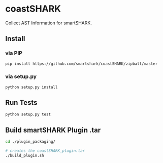 # coastSHARK
Collect AST Information for smartSHARK.

## Install

### via PIP
```bash
pip install https://github.com/smartshark/coastSHARK/zipball/master
```

### via setup.py
```
python setup.py install
```

## Run Tests
```bash
python setup.py test
```

## Build smartSHARK Plugin .tar
```bash
cd ./plugin_packaging/

# creates the coastSHARK_plugin.tar
./build_plugin.sh
```